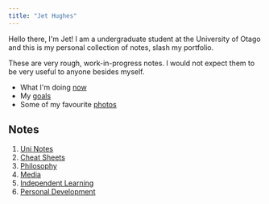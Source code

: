 ```yaml
---
title: "Jet Hughes"
---
```


Hello there, I'm Jet! I am a undergraduate student at the University of Otago and this is my personal collection of notes, slash my portfolio.

These are very rough, work-in-progress notes. I would not expect them to be very useful to anyone besides myself.

- What I'm doing [now](notes/now.md)
- My [goals](private/goals.md)
- Some of my favourite [photos](notes/photos.md)

## Notes
1) [Uni Notes](notes/uni-notes.md)
2) [Cheat Sheets](notes/cheat-sheets.md)
3) [Philosophy](notes/philosophy.md)
4) [Media](notes/media.md)
5) [Independent Learning](notes/independent-learning.md)
6) [Personal Development](notes/personal-development.md)
